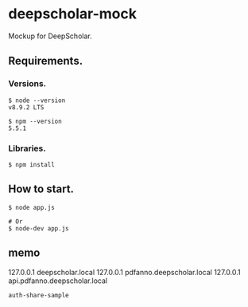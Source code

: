 # deepscholar-mock
Mockup for DeepScholar.

## Requirements.
### Versions.
```
$ node --version
v8.9.2 LTS

$ npm --version
5.5.1
```
### Libraries.
```
$ npm install
```

## How to start.
```
$ node app.js

# Or
$ node-dev app.js
```

## memo
127.0.0.1  deepscholar.local
127.0.0.1  pdfanno.deepscholar.local
127.0.0.1  api.pdfanno.deepscholar.local

```
auth-share-sample
```